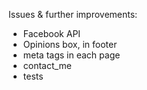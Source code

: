 Issues & further improvements:

- Facebook API  
- Opinions box, in footer  
- meta tags in each page  
- contact_me
- tests